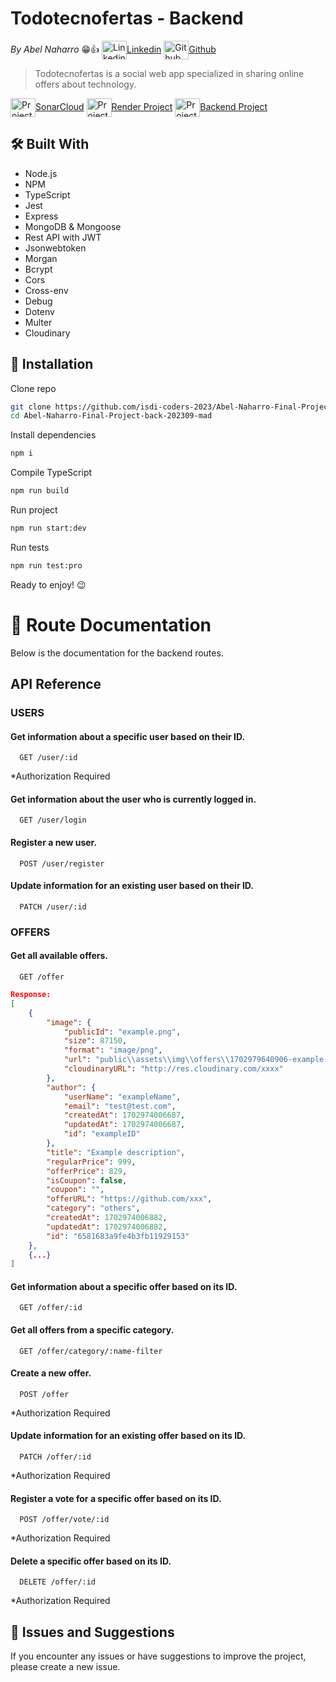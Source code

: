 # Todotecnofertas - Backend

_By Abel Naharro_ 😁👍 <a href="https://www.linkedin.com/in/abelnaharro/" target="blank">
<img align="center" src="https://cdn.jsdelivr.net/npm/simple-icons@10.1.0/icons/linkedin.svg" alt="Linkedin Abel Naharro" height="30" width="40"/>Linkedin</a> <a href="https://github.com/abelnhm" target="blank">
<img align="center" src="https://cdn.jsdelivr.net/npm/simple-icons@10.1.0/icons/github.svg" alt="Github Abel Naharro" height="30" width="40"/>Github</a>

> Todotecnofertas is a social web app specialized in sharing online offers about technology.

<a href="https://sonarcloud.io/summary/overall?id=isdi-coders-2023_Abel-Naharro-Final-Project-back-202309-mad" target="blank">
<img align="center" src="https://cdn.jsdelivr.net/npm/simple-icons@10.1.0/icons/sonarcloud.svg" alt="Project information on sonarcloud" height="30" width="40"/>SonarCloud</a>

<a href="https://two02309-final-backend-abel-naharro.onrender.com" target="blank">
<img align="center" src="https://cdn.jsdelivr.net/npm/simple-icons@10.1.0/icons/render.svg" alt="Project link of Render" height="30" width="40"/>Render Project</a>

<a href="https://github.com/isdi-coders-2023/Abel-Naharro-Final-Project-front-202309-mad" target="blank">
<img align="center" src="https://cdn.jsdelivr.net/npm/simple-icons@10.1.0/icons/github.svg" alt="Project link of fontend project" height="30" width="40"/>Backend Project</a>

## 🛠️ Built With

- Node.js
- NPM
- TypeScript
- Jest
- Express
- MongoDB & Mongoose
- Rest API with JWT
- Jsonwebtoken
- Morgan
- Bcrypt
- Cors
- Cross-env
- Debug
- Dotenv
- Multer
- Cloudinary

## 🚀 Installation

Clone repo

```sh
git clone https://github.com/isdi-coders-2023/Abel-Naharro-Final-Project-back-202309-mad
cd Abel-Naharro-Final-Project-back-202309-mad
```

Install dependencies

```sh
npm i
```

Compile TypeScript

```sh
npm run build
```

Run project

```sh
npm run start:dev
```

Run tests

```sh
npm run test:pro
```

Ready to enjoy! 😉

# 📖 Route Documentation

Below is the documentation for the backend routes.

## API Reference

### USERS

#### Get information about a specific user based on their ID.

```http
  GET /user/:id
```

\*Authorization Required

#### Get information about the user who is currently logged in.

```http
  GET /user/login
```

#### Register a new user.

```http
  POST /user/register
```

#### Update information for an existing user based on their ID.

```http
  PATCH /user/:id
```

### OFFERS

#### Get all available offers.

```http
  GET /offer
```

```json
Response:
[
    {
        "image": {
            "publicId": "example.png",
            "size": 87150,
            "format": "image/png",
            "url": "public\\assets\\img\\offers\\1702979640906-example.png",
            "cloudinaryURL": "http://res.cloudinary.com/xxxx"
        },
        "author": {
            "userName": "exampleName",
            "email": "test@test.com",
            "createdAt": 1702974006687,
            "updatedAt": 1702974006687,
            "id": "exampleID"
        },
        "title": "Example description",
        "regularPrice": 999,
        "offerPrice": 829,
        "isCoupon": false,
        "coupon": "",
        "offerURL": "https://github.com/xxx",
        "category": "others",
        "createdAt": 1702974006882,
        "updatedAt": 1702974006882,
        "id": "6581683a9fe4b3fb11929153"
    },
    {...}
]
```

#### Get information about a specific offer based on its ID.

```http
  GET /offer/:id
```

#### Get all offers from a specific category.

```http
  GET /offer/category/:name-filter
```

#### Create a new offer.

```http
  POST /offer
```

\*Authorization Required

#### Update information for an existing offer based on its ID.

```http
  PATCH /offer/:id
```

\*Authorization Required

#### Register a vote for a specific offer based on its ID.

```http
  POST /offer/vote/:id
```

\*Authorization Required

#### Delete a specific offer based on its ID.

```http
  DELETE /offer/:id
```

\*Authorization Required

## 🚨 Issues and Suggestions

If you encounter any issues or have suggestions to improve the project, please create a new issue.
